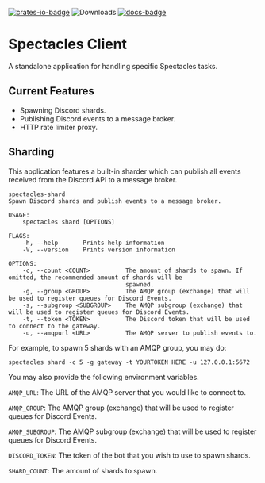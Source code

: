 [![crates-io-badge]][crates-io-link]
![Downloads](https://img.shields.io/crates/d/spectacles.svg?style=for-the-badge)
[![docs-badge]][docs-link]

# Spectacles Client
A standalone application for handling specific Spectacles tasks.

## Current Features
- Spawning Discord shards.
- Publishing Discord events to a message broker.
- HTTP rate limiter proxy.

## Sharding
This application features a built-in sharder which can publish all events received from the Discord API to a message broker.

```
spectacles-shard
Spawn Discord shards and publish events to a message broker.

USAGE:
    spectacles shard [OPTIONS]

FLAGS:
    -h, --help       Prints help information
    -V, --version    Prints version information

OPTIONS:
    -c, --count <COUNT>          The amount of shards to spawn. If omitted, the recommended amount of shards will be
                                 spawned.
    -g, --group <GROUP>          The AMQP group (exchange) that will be used to register queues for Discord Events.
    -s, --subgroup <SUBGROUP>    The AMQP subgroup (exchange) that will be used to register queues for Discord Events.
    -t, --token <TOKEN>          The Discord token that will be used to connect to the gateway.
    -u, --amqpurl <URL>          The AMQP server to publish events to.

```

For example, to spawn 5 shards with an AMQP group, you may do:
```
spectacles shard -c 5 -g gateway -t YOURTOKEN HERE -u 127.0.0.1:5672
```

You may also provide the following environment variables.

`AMQP_URL`: The URL of the AMQP server that you would like to connect to.

`AMQP_GROUP`: The AMQP group (exchange) that will be used to register queues for Discord Events.

`AMQP_SUBGROUP`: The AMQP subgroup (exchange) that will be used to register queues for Discord Events.

`DISCORD_TOKEN`: The token of the bot that you wish to use to spawn shards.

`SHARD_COUNT`: The amount of shards to spawn.

[crates-io-link]: https://crates.io/crates/spectacles
[crates-io-badge]: https://img.shields.io/crates/v/spectacles.svg?style=for-the-badge
[docs-link]: https://docs.rs/spectacles
[docs-badge]: https://img.shields.io/badge/Documentation-docs.rs-red.svg?style=for-the-badge